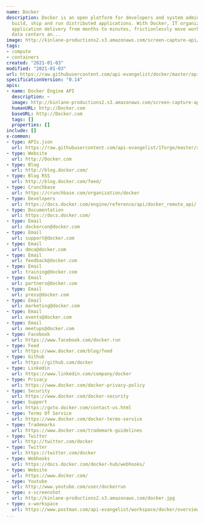 ```yaml
---
name: Docker
description: Docker is an open platform for developers and system administrators to
  build, ship and run distributed applications. With Docker, IT organizations shrink
  application delivery from months to minutes, frictionlessly move workloads between
  data centers an...
image: http://kinlane-productions2.s3.amazonaws.com/screen-capture-api/11306-docker.jpg
tags:
- compute
- containers
created: "2021-01-03"
modified: "2021-01-03"
url: https://raw.githubusercontent.com/api-evangelist/docker/master/apis.json
specificationVersion: "0.14"
apis:
- name: Docker Engine API
  description: ~
  image: http://kinlane-productions2.s3.amazonaws.com/screen-capture-api/11306-docker.jpg
  humanURL: http://Docker.com
  baseURL: http://Docker.com
  tags: []
  properties: []
include: []
x-common:
- type: APIs.json
  url: https://raw.githubusercontent.com/api-evangelist/1forge/master/apis.json
- type: Website
  url: http://Docker.com
- type: Blog
  url: http://blog.docker.com/
- type: Blog RSS
  url: http://blog.docker.com/feed/
- type: Crunchbase
  url: https://crunchbase.com/organization/docker
- type: Developers
  url: https://docs.docker.com/engine/reference/api/docker_remote_api/
- type: Documentation
  url: https://docs.docker.com/
- type: Email
  url: dockercon@docker.com
- type: Email
  url: support@docker.com
- type: Email
  url: dmca@docker.com
- type: Email
  url: feedback@docker.com
- type: Email
  url: training@docker.com
- type: Email
  url: partners@docker.com
- type: Email
  url: press@docker.com
- type: Email
  url: marketing@docker.com
- type: Email
  url: events@docker.com
- type: Email
  url: meetups@docker.com
- type: Facebook
  url: https://www.facebook.com/docker.run
- type: Feed
  url: https://www.docker.com/blog/feed
- type: Github
  url: https://github.com/docker
- type: Linkedin
  url: https://www.linkedin.com/company/docker
- type: Privacy
  url: https://www.docker.com/docker-privacy-policy
- type: Security
  url: https://www.docker.com/docker-security
- type: Support
  url: https://goto.docker.com/contact-us.html
- type: Terms Of Service
  url: https://www.docker.com/docker-terms-service
- type: Trademarks
  url: https://www.docker.com/trademark-guidelines
- type: Twitter
  url: http://twitter.com/docker
- type: Twitter
  url: https://twitter.com/docker
- type: Webhooks
  url: https://docs.docker.com/docker-hub/webhooks/
- type: Website
  url: https://www.docker.com/
- type: Youtube
  url: http://www.youtube.com/user/dockerrun
- type: x-screenshot
  url: http://kinlane-productions2.s3.amazonaws.com/docker.jpg
- type: x-workspace
  url: https://www.postman.com/api-evangelist/workspace/docker/overview
...
```

